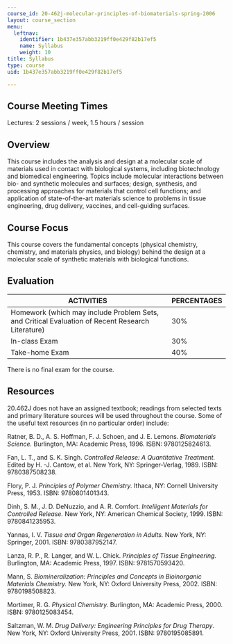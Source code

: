 ```yaml
---
course_id: 20-462j-molecular-principles-of-biomaterials-spring-2006
layout: course_section
menu:
  leftnav:
    identifier: 1b437e357abb3219ff0e429f82b17ef5
    name: Syllabus
    weight: 10
title: Syllabus
type: course
uid: 1b437e357abb3219ff0e429f82b17ef5

---
```


Course Meeting Times
--------------------

Lectures: 2 sessions / week, 1.5 hours / session

Overview
--------

This course includes the analysis and design at a molecular scale of materials used in contact with biological systems, including biotechnology and biomedical engineering. Topics include molecular interactions between bio- and synthetic molecules and surfaces; design, synthesis, and processing approaches for materials that control cell functions; and application of state-of-the-art materials science to problems in tissue engineering, drug delivery, vaccines, and cell-guiding surfaces.

Course Focus
------------

This course covers the fundamental concepts (physical chemistry, chemistry, and materials physics, and biology) behind the design at a molecular scale of synthetic materials with biological functions.

Evaluation
----------

| ACTIVITIES | PERCENTAGES |
| --- | --- |
| Homework (which may include Problem Sets, and Critical Evaluation of Recent Research Literature) | 30% |
| In-class Exam | 30% |
| Take-home Exam | 40% 

  

There is no final exam for the course.

Resources
---------

20.462J does not have an assigned textbook; readings from selected texts and primary literature sources will be used throughout the course. Some of the useful text resources (in no particular order) include:

Ratner, B. D., A. S. Hoffman, F. J. Schoen, and J. E. Lemons. _Biomaterials Science._ Burlington, MA: Academic Press, 1996. ISBN: 9780125824613.

Fan, L. T., and S. K. Singh. _Controlled Release: A Quantitative Treatment._ Edited by H. -J. Cantow, et al. New York, NY: Springer-Verlag, 1989. ISBN: 9780387508238.

Flory, P. J. _Principles of Polymer Chemistry._ Ithaca, NY: Cornell University Press, 1953. ISBN: 9780801401343.

Dinh, S. M., J. D. DeNuzzio, and A. R. Comfort. _Intelligent Materials for Controlled Release._ New York, NY: American Chemical Society, 1999. ISBN: 9780841235953.

Yannas, I. V. _Tissue and Organ Regeneration in Adults._ New York, NY: Springer, 2001. ISBN: 9780387952147.

Lanza, R. P., R. Langer, and W. L. Chick. _Principles of Tissue Engineering._ Burlington, MA: Academic Press, 1997. ISBN: 9781570593420.

Mann, S. _Biomineralization: Principles and Concepts in Bioinorganic Materials Chemistry._ New York, NY: Oxford University Press, 2002. ISBN: 9780198508823.

Mortimer, R. G. _Physical Chemistry._ Burlington, MA: Academic Press, 2000. ISBN: 9780125083454.

Saltzman, W. M. _Drug Delivery: Engineering Principles for Drug Therapy_. New York, NY: Oxford University Press, 2001. ISBN: 9780195085891.